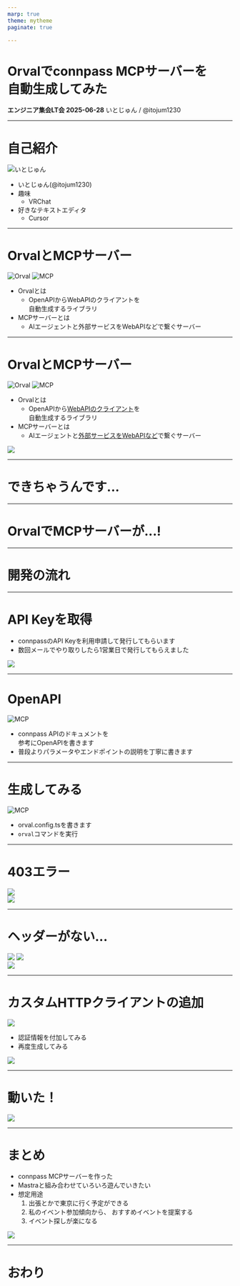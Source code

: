 ```yaml
---
marp: true
theme: mytheme
paginate: true

---
```

<script src="https://cdn.tailwindcss.com/3.0.16"></script>
<script>tailwind.config = { corePlugins: { preflight: false } }</script>



<div class="title">

# Orvalでconnpass MCPサーバーを</br>自動生成してみた
</div>
<div class="info">

**エンジニア集会LT会 2025-06-28**
いとじゅん / @itojum1230
</div>

---

# 自己紹介

<div class="flex">
<img src="https://lh3.googleusercontent.com/a/ACg8ocJxcTtJdUnbmEE6vjkZXYiem9Bf5wUF-_G_cmdwTv9lz63VMEI2Lp9i4p97EIvVU9xt_l_vXhgXF17GQvJPErmjh_UEZb0=s288-c-no" alt="いとじゅん" class="w-[300px] h-[300px] my-auto">


- いとじゅん(@itojum1230)
- 趣味
  - VRChat
- 好きなテキストエディタ
  - Cursor

</div>

---

# OrvalとMCPサーバー

<div class="flex">
  <div class="flex flex-col">
    <img src="https://orval.dev/images/emblem.svg" alt="Orval" class="w-[200px] my-auto">
    <img src="https://avatars.githubusercontent.com/u/182288589?s=200&v=4" alt="MCP" class="w-[200px] my-auto">
  </div>

  - Orvalとは
    - OpenAPIからWebAPIのクライアントを<br/>自動生成するライブラリ
  - MCPサーバーとは
    - AIエージェントと外部サービスをWebAPIなどで繋ぐサーバー

</div>

---

# OrvalとMCPサーバー

<div class="flex">
  <div class="flex flex-col">
    <img src="https://orval.dev/images/emblem.svg" alt="Orval" class="w-[200px] my-auto">
    <img src="https://avatars.githubusercontent.com/u/182288589?s=200&v=4" alt="MCP" class="w-[200px] my-auto">
  </div>

  - Orvalとは
    - OpenAPIから<u>WebAPIのクライアント</u>を<br/>自動生成するライブラリ
  - MCPサーバーとは
    - AIエージェントと<u>外部サービスをWebAPIなど</u>で繋ぐサーバー

</div>

<img src="./hirameita-nya.png" class="absolute bottom-10 right-40 w-[150px]">


---

<div class="chapter">

# できちゃうんです...

</div>

---

<div class="chapter">

# OrvalでMCPサーバーが...!

</div>

---

<div class="chapter">

# 開発の流れ

</div>

---

# API Keyを取得
- connpassのAPI Keyを利用申請して発行してもらいます
- 数回メールでやり取りしたら1営業日で発行してもらえました

<img src="./connpass.png" class="w-full">

---

# OpenAPI

<div class="flex">
  <div class="flex flex-col">
    <img src="./connpass_openapi.png" alt="MCP" class="w-[600px] mt-10">
  </div>

  - connpass APIのドキュメントを<br/>参考にOpenAPIを書きます
  - 普段よりパラメータやエンドポイントの説明を丁寧に書きます

</div>

---


# 生成してみる

<div class="flex">
  <div class="flex flex-col">
    <img src="./generate.png" alt="MCP" class="w-[500px] mt-10">
  </div>

  - orval.config.tsを書きます
  - `orval`コマンドを実行

</div>

---

# 403エラー

<div class="flex">
  <img src="./mastra_error.png" class="mx-auto mt-10">
</div>
<img src="./hate-nya.png" class="absolute bottom-20 right-40 w-[200px]">

---

# ヘッダーがない...


<div class="mt-14">
  <img src="./getEventsHandler.png" class="mx-auto h-[280px] mt-10">
  <img src="./getEvents.png" class="mx-auto h-[280px] mt-10">
</div>

<img src="./sirome-nya.png" class="absolute bottom-20 right-40 w-[150px]">

---

# カスタムHTTPクライアントの追加


<div class="flex mt-14">
  <div class="flex flex-col">
  <img src="./custom_http_client.png" class="mx-auto w-[500px]">
  </div>

  - 認証情報を付加してみる
  - 再度生成してみる

  <img src="./work-nya.png" class="absolute bottom-20 right-40 w-[150px]">

</div>

---

# 動いた！

<div class="flex">
  <img src="./mastra_setory.png" class="mx-auto w-[800px] mt-10">
</div>

---

# まとめ
- connpass MCPサーバーを作った
- Mastraと組み合わせていろいろ遊んでいきたい
- 想定用途
  1. 出張とかで東京に行く予定ができる
  2. 私のイベント参加傾向から、
  おすすめイベントを提案する
  3. イベント探しが楽になる

<img src="./ocha-nya.png" class="absolute bottom-20 right-40 w-[150px]">

---

<div class="chapter">

# おわり

</div>

